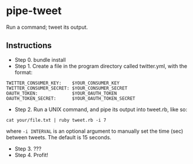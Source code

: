 pipe-tweet
==========

Run a command; tweet its output.

## Instructions


- Step 0. bundle install
- Step 1. Create a file in the program directory called twitter.yml, with the format:

```
TWITTER_CONSUMER_KEY:    $YOUR_CONSUMER_KEY  
TWITTER_CONSUMER_SECRET: $YOUR_CONSUMER_SECRET  
OAUTH_TOKEN:             $YOUR_OAUTH_TOKEN  
OAUTH_TOKEN_SECRET:      $YOUR_OAUTH_TOKEN_SECRET  
```


- Step 2. Run a UNIX command, and pipe its output into tweet.rb, like so:

```
cat your/file.txt | ruby tweet.rb -i 7
```

where ```-i INTERVAL``` is an optional argument to manually set the time (sec) between tweets. The default is 15 seconds.

- Step 3. ???
- Step 4. Profit!
